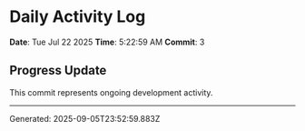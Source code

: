 # Daily Activity Log

**Date**: Tue Jul 22 2025
**Time**: 5:22:59 AM
**Commit**: 3

## Progress Update

This commit represents ongoing development activity.

---
Generated: 2025-09-05T23:52:59.883Z
